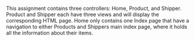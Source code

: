 This assignment contains three controllers: Home, Product, and Shipper. Product and Shipper each have three views and will display the corresponding HTML page. Home only contains one Index page that have a navigation to either Products and Shippers main index page, where it holds all the information about their items.
